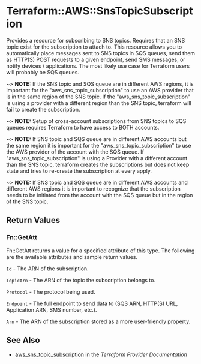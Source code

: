 # Terraform::AWS::SnsTopicSubscription

Provides a resource for subscribing to SNS topics. Requires that an SNS topic exist for the subscription to attach to.
This resource allows you to automatically place messages sent to SNS topics in SQS queues, send them as HTTP(S) POST requests
to a given endpoint, send SMS messages, or notify devices / applications. The most likely use case for Terraform users will
probably be SQS queues.

~> **NOTE:** If the SNS topic and SQS queue are in different AWS regions, it is important for the "aws_sns_topic_subscription" to use an AWS provider that is in the same region of the SNS topic. If the "aws_sns_topic_subscription" is using a provider with a different region than the SNS topic, terraform will fail to create the subscription.

~> **NOTE:** Setup of cross-account subscriptions from SNS topics to SQS queues requires Terraform to have access to BOTH accounts.

~> **NOTE:** If SNS topic and SQS queue are in different AWS accounts but the same region it is important for the "aws_sns_topic_subscription" to use the AWS provider of the account with the SQS queue. If "aws_sns_topic_subscription" is using a Provider with a different account than the SNS topic, terraform creates the subscriptions but does not keep state and tries to re-create the subscription at every apply.

~> **NOTE:** If SNS topic and SQS queue are in different AWS accounts and different AWS regions it is important to recognize that the subscription needs to be initiated from the account with the SQS queue but in the region of the SNS topic.

## Return Values

### Fn::GetAtt

Fn::GetAtt returns a value for a specified attribute of this type. The following are the available attributes and sample return values.

`Id` - The ARN of the subscription.

`TopicArn` - The ARN of the topic the subscription belongs to.

`Protocol` - The protocol being used.

`Endpoint` - The full endpoint to send data to (SQS ARN, HTTP(S) URL, Application ARN, SMS number, etc.).

`Arn` - The ARN of the subscription stored as a more user-friendly property.

## See Also

* [aws_sns_topic_subscription](https://www.terraform.io/docs/providers/aws/r/sns_topic_subscription.html) in the _Terraform Provider Documentation_